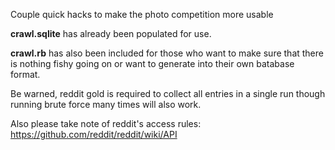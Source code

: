 Couple quick hacks to make the photo competition more usable

**crawl.sqlite** has already been populated for use. 

**crawl.rb** has also been included for those who want to make sure that there is nothing fishy going on or want to generate into their own batabase format. 

Be warned, reddit gold is required to collect all entries in a single run though running brute force many times will also work. 

Also please take note of reddit's access rules: https://github.com/reddit/reddit/wiki/API
